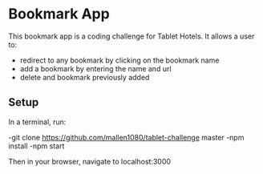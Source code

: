 # Bookmark App

This bookmark app is a coding challenge for Tablet Hotels.  It allows a user to:
- redirect to any bookmark by clicking on the bookmark name
- add a bookmark by entering the name and url
- delete and bookmark previously added

## Setup

In a terminal, run:

-git clone https://github.com/mallen1080/tablet-challenge master
-npm install
-npm start

Then in your browser, navigate to localhost:3000
